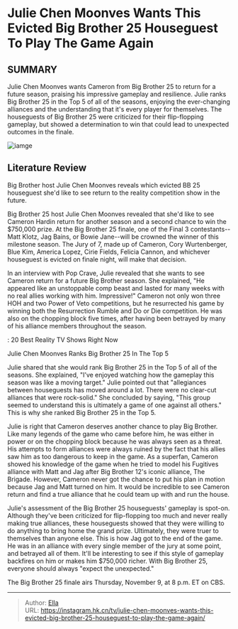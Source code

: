 # Julie Chen Moonves Wants This Evicted Big Brother 25 Houseguest To Play The Game Again


## SUMMARY 



  Julie Chen Moonves wants Cameron from Big Brother 25 to return for a future season, praising his impressive gameplay and resilience.   Julie ranks Big Brother 25 in the Top 5 of all of the seasons, enjoying the ever-changing alliances and the understanding that it&#39;s every player for themselves.   The houseguests of Big Brother 25 were criticized for their flip-flopping gameplay, but showed a determination to win that could lead to unexpected outcomes in the finale.  

![iamge](https://static1.srcdn.com/wordpress/wp-content/uploads/2023/10/julie-chen-moonves-predicts-major-big-brother-25-twist-will-cause-a-lot-of-paranoia.jpg)

## Literature Review
Big Brother host Julie Chen Moonves reveals which evicted BB 25 houseguest she&#39;d like to see return to the reality competition show in the future.




Big Brother 25 host Julie Chen Moonves revealed that she&#39;d like to see Cameron Hardin return for another season and a second chance to win the $750,000 prize. At the Big Brother 25 finale, one of the Final 3 contestants--Matt Klotz, Jag Bains, or Bowie Jane--will be crowned the winner of this milestone season. The Jury of 7, made up of Cameron, Cory Wurtenberger, Blue Kim, America Lopez, Cirie Fields, Felicia Cannon, and whichever houseguest is evicted on finale night, will make that decision.




In an interview with Pop Crave, Julie revealed that she wants to see Cameron return for a future Big Brother season. She explained, &#34;He appeared like an unstoppable comp beast and lasted for many weeks with no real allies working with him. Impressive!&#34; Cameron not only won three HOH and two Power of Veto competitions, but he resurrected his game by winning both the Resurrection Rumble and Do or Die competition. He was also on the chopping block five times, after having been betrayed by many of his alliance members throughout the season.

 : 20 Best Reality TV Shows Right Now


 Julie Chen Moonves Ranks Big Brother 25 In The Top 5 
          

Julie shared that she would rank Big Brother 25 in the Top 5 of all of the seasons. She explained, &#34;I’ve enjoyed watching how the gameplay this season was like a moving target.&#34; Julie pointed out that &#34;allegiances between houseguests has moved around a lot. There were no clear-cut alliances that were rock-solid.&#34; She concluded by saying, &#34;This group seemed to understand this is ultimately a game of one against all others.&#34; This is why she ranked Big Brother 25 in the Top 5.





 

Julie is right that Cameron deserves another chance to play Big Brother. Like many legends of the game who came before him, he was either in power or on the chopping block because he was always seen as a threat. His attempts to form alliances were always ruined by the fact that his allies saw him as too dangerous to keep in the game. As a superfan, Cameron showed his knowledge of the game when he tried to model his Fugitives alliance with Matt and Jag after Big Brother 12&#39;s iconic alliance, The Brigade. However, Cameron never got the chance to put his plan in motion because Jag and Matt turned on him. It would be incredible to see Cameron return and find a true alliance that he could team up with and run the house.

Julie&#39;s assessment of the Big Brother 25 houseguests&#39; gameplay is spot-on. Although they&#39;ve been criticized for flip-flopping too much and never really making true alliances, these houseguests showed that they were willing to do anything to bring home the grand prize. Ultimately, they were truer to themselves than anyone else. This is how Jag got to the end of the game. He was in an alliance with every single member of the jury at some point, and betrayed all of them. It&#39;ll be interesting to see if this style of gameplay backfires on him or makes him $750,000 richer. With Big Brother 25, everyone should always &#34;expect the unexpected.&#34;




The Big Brother 25 finale airs Thursday, November 9, at 8 p.m. ET on CBS.



---

> Author: [Ella](https://instagram.hk.cn/)  
> URL: https://instagram.hk.cn/tv/julie-chen-moonves-wants-this-evicted-big-brother-25-houseguest-to-play-the-game-again/  

